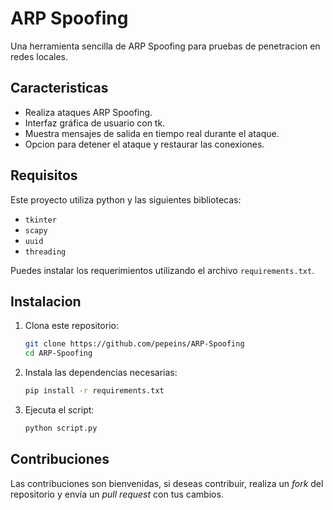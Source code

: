 # ARP Spoofing

Una herramienta sencilla de ARP Spoofing para pruebas de penetracion en redes locales.

## Caracteristicas

- Realiza ataques ARP Spoofing.
- Interfaz gráfica de usuario con tk.
- Muestra mensajes de salida en tiempo real durante el ataque.
- Opcion para detener el ataque y restaurar las conexiones.

## Requisitos

Este proyecto utiliza python y las siguientes bibliotecas:

- `tkinter`
- `scapy`
- `uuid`
- `threading`

Puedes instalar los requerimientos utilizando el archivo `requirements.txt`.

## Instalacion

1. Clona este repositorio:

   ```bash
   git clone https://github.com/pepeins/ARP-Spoofing
   cd ARP-Spoofing
   ```

2. Instala las dependencias necesarias:

   ```bash
   pip install -r requirements.txt
   ```

3. Ejecuta el script:

   ```bash
   python script.py
   ```

## Contribuciones

Las contribuciones son bienvenidas, si deseas contribuir, realiza un *fork* del repositorio y envía un *pull request* con tus cambios.

